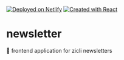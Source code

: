 [![Deployed on Netlify](https://img.shields.io/badge/Deployed%20on-Netlify-%23009387)](https://template-app.netlify.com)
[![Created with React](https://img.shields.io/badge/created%20with-REACT-brightgreen)](https://github.com/facebook/create-react-app)

# newsletter
:scroll: frontend application for zicli newsletters
